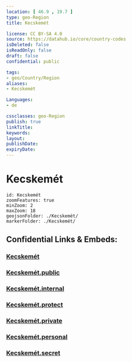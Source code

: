 ```yaml
---
location: [ 46.9 , 19.7 ] 
type: geo-Region
title: Kecskemét

license: CC BY-SA 4.0
source: https://datahub.io/core/country-codes
isDeleted: false
isReadOnly: false
draft: false
confidential: public

tags:
- geo/Country/Region
aliases:
- Kecskemét

Languages:
- de

cssclasses: geo-Region
publish: true
linkTitle: 
keywords: 
layout: 
publishDate: 
expiryDate: 
---
```


# Kecskemét

```leaflet
id: Kecskemét
zoomFeatures: true 
minZoom: 2 
maxZoom: 18
geojsonFolder: ./Kecskemét/
markerFolder: ./Kecskemét/
```


## Confidential Links & Embeds: 

### [Kecskemét](/_Standards/Earth/Continent/Europe/Europe~East/Hungary/Counties~Hungary/Bács-Kiskun/counties~Bács-Kiskun/Kecskemét.md) 

### [Kecskemét.public](/_public/Earth/Continent/Europe/Europe~East/Hungary/Counties~Hungary/Bács-Kiskun/counties~Bács-Kiskun/Kecskemét.public.md) 

### [Kecskemét.internal](/_internal/Earth/Continent/Europe/Europe~East/Hungary/Counties~Hungary/Bács-Kiskun/counties~Bács-Kiskun/Kecskemét.internal.md) 

### [Kecskemét.protect](/_protect/Earth/Continent/Europe/Europe~East/Hungary/Counties~Hungary/Bács-Kiskun/counties~Bács-Kiskun/Kecskemét.protect.md) 

### [Kecskemét.private](/_private/Earth/Continent/Europe/Europe~East/Hungary/Counties~Hungary/Bács-Kiskun/counties~Bács-Kiskun/Kecskemét.private.md) 

### [Kecskemét.personal](/_personal/Earth/Continent/Europe/Europe~East/Hungary/Counties~Hungary/Bács-Kiskun/counties~Bács-Kiskun/Kecskemét.personal.md) 

### [Kecskemét.secret](/_secret/Earth/Continent/Europe/Europe~East/Hungary/Counties~Hungary/Bács-Kiskun/counties~Bács-Kiskun/Kecskemét.secret.md)


